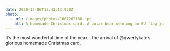 ```yaml
---
date: 2020-12-06T13:43:13.950Z
photo:
  - url: /images/photos/1607262188.jpg
    alt: A homemade Christmas card. A polar bear wearing an EU flag jumper has his arms open offering a bear hug.
---
```

It’s the most wonderful time of the year… the arrival of @qwertykate’s glorious homemade Christmas card.
